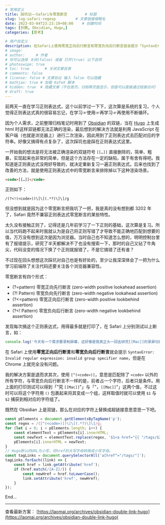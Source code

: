 ```yaml
---
# 常用定义
title: 踩坑记——Safari与零宽断言        # 标题
slug: log-safari-regexp         # 文章链接缩略名
date: 2023-03-04T23:23:19+08:00    # 创建时间
tags: [折腾, Obsidian, Hugo,]
categories: [思考]

# 用户自定义
description: 在Safari上使用零宽正向后行断言和零宽负向后行断言就会提示「SyntaxError, Invalid regular expression, invalid group specifier name」，但是在Chrome上就完全没有问题。   # 描述
# image: 
# author:     # 作者
# 你可以选择 关闭(false) 或者 打开(true) 以下选项
# photoswipe: true
# toc: true       # 关闭文章目录
# comments: false
# license: false # 文章协议 输入 false 可以隐藏
# mathjax: true # 加载 KaTeX 脚本
# hidden: true  # 隐藏文章（不在首页，归档等页面显示，但是可以直接通过链接访问）
# draft: true
---
```


前两天一直在学习正则表达式，这个以前学过一下下，这次算是系统的复习，个人觉得正则表达式真的很容易忘记，在学习☞使用☞再学习☞再使用不断循环。

因为个人需求，之前整理归档笔记时用到了 [Obsidian](Obsidian.md) 的双链，当在 [Hugo](Hugo.md) 上生成 html 时这样双链都无法正确的渲染，最后想到的解决方法就是利用 JavaScript 在客户端（也就是浏览器上）进行二次渲染，因此用到了正则表达式去匹配对应的字符串。好像又搞得有点复杂了，这次踩坑也是踩在正则表达式这里。

一开始我的想法是将无法被正确渲染的双链符号 `[[…]]` 直接删除的，简单、粗暴，实现起来也非常的简单，但是这个方法存在一定的缺陷，属于有舍有得吧。我知道是正则表达式没用好导致的，就决定重新复习一遍正则表达式。后来也找到了改善的方法，就是使用正则表达式中的零宽断言来排除掉以下这种渲染场景。

```html
<code>[[…]]</code>
```

正则如下：

```regexp
/(?<!(<code>))\[\[(.*?)\]\]/g
```

但没想到就是因为这个零宽断言把我坑了一把，我是真的没有想到都 3202 年了，Safari 竟然不兼容正则表达式零宽断言的某些特性。

太久没有接触正则了，记得还是几年前学习了一下正则的基础，这次算是复习。所以当代码跑不起来时我就认为是自己将正则写错了才导致不能正确地匹配到想要的值，万万没有想到这次是因为浏览器。当时自己也不知道怎么想的，明明控制台里有了报错提示，研究了半天都解决不了也没有搜索一下，那时的自己又钻了牛角尖，代码没变的情况下换了个正则就报错了，不是它搞错了还有谁？

不过现在回头想想这次踩坑对自己也是有好处的，至少让我深深体会了一把为什么学习前端除了关注代码还要关注各个浏览器兼容性。

零宽断言有四个形式：

- (?=pattern) 零宽正向先行断言 (zero-width positive lookahead assertion)
- (?! Pattern) 零宽负向先行断言 (zero-width negative lookahead assertion)
- (?<=pattern) 零宽正向后行断言 (zero-width positive lookbehind assertion)
- (?<! Pattern) 零宽负向后行断言 (zero-width negative lookbehind assertion)

发现每次搞这个正则表达式，用得最多就是打印了，在 Safari 上分别测试以上断言，如：

```javascript
console.log('今天有一个需求要录制屏幕，这好像是我真正头一回去研究[[Mac]]的录屏功能，之前都是截个图什么的<code>[[就满足]]</code>需求了。怎么说呢，[[Mac]]自带的QuickTime Player上截图功能已经满足我日常的使用习惯了，我也觉得十分的好用。'.match(/(?<!(<code>))\[\[(.*?)\]\]/g));
```

在 Safari 上使用**零宽正向后行断言**和**零宽负向后行断言**就会提示 `SyntaxError: Invalid regular expression: invalid group specifier name`，但是在 Chrome 上就完全没有问题。

我的解决方案是退而求其次，使用 `[^(<code>)]`，意思是匹配除了 `<code>` 以外的所有字符，与零宽负向后行断言不一样的是，前者占一个字符，后者只是条件。用上面的打印测试可以得到「"究 `[[Mac]]`"」与「"，`[[Mac]]`"」这两个值，不过这时可以将这个字符用 `()` 包裹起来将其变成一个组，这样取值时就可以使用 `$1` 与 `$2` 捕获到相对应的字符组了。

既然在 Obsidian 上是双链，那么在对应的字符上替换成超链接意思意思一下吧。

```javascript
const pElements = document.getElementsByTagName('p');
const regex = /([^(<code>)])\[\[(.*?)\]\]/g;
for (let i = 0; i < pElements.length; i++) {
    const elementText = pElements[i].innerHTML;
    const newText = elementText.replace(regex, '$1<a href="{{ "/tags/$2" | relURL }}"  title="查看与「$2」相关的内容">$2</a>');
    pElements[i].innerHTML = newText;
}
// Hugo默认的URL为小写，将href的大写字母转换成小写字母。
const tagLinks = document.querySelectorAll('a[href^="/tags/"]');
tagLinks.forEach((link) => {
    const href = link.getAttribute('href');
    if (href.match(/[A-Z]/)) {
        const newHref = href.toLowerCase();
        link.setAttribute('href', newHref);
    }
});
```

End...

---

查看最新方案： [https://laomai.org/archives/obsidian-double-link-hugo](https://laomai.org/archives/obsidian-double-link-hugo)